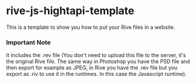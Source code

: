 # rive-js-hightapi-template
This is a template to show you how to put your Rive files in a website.

### Important Note
It includes the .rev file (You don't need to upload this file to the server, it's the original Rive file. The same way in Photoshop you have the PSD file and then export for example as JPEG, in Rive you have the .rev file but you export as .riv to use it in the runtimes. In this case the Javascript runtime).
